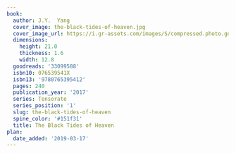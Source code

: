 ```yaml
---
book:
  author: J.Y.  Yang
  cover_image: the-black-tides-of-heaven.jpg
  cover_image_url: https://i.gr-assets.com/images/S/compressed.photo.goodreads.com/books/1485291538l/33099588._SX98_.jpg
  dimensions:
    height: 21.0
    thickness: 1.6
    width: 12.8
  goodreads: '33099588'
  isbn10: 076539541X
  isbn13: '9780765395412'
  pages: 240
  publication_year: '2017'
  series: Tensorate
  series_position: '1'
  slug: the-black-tides-of-heaven
  spine_color: '#151f31'
  title: The Black Tides of Heaven
plan:
  date_added: '2019-03-17'
---
```

